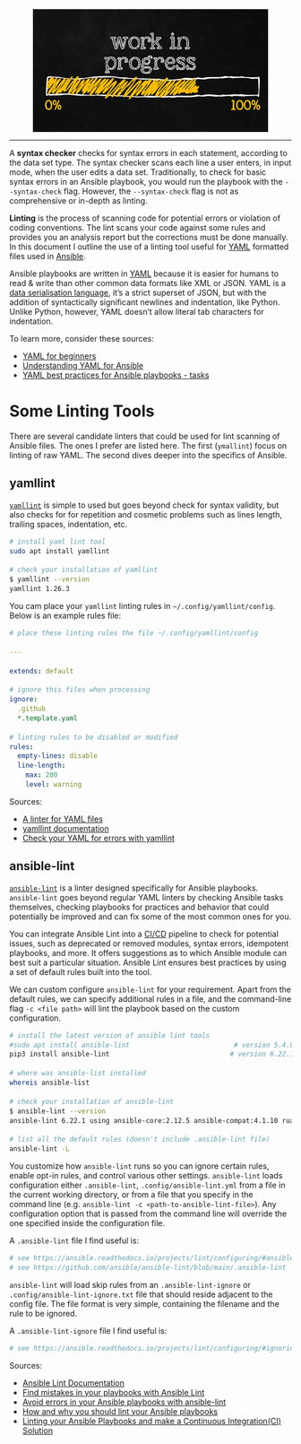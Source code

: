 <!--
Maintainer:   jeffskinnerbox@yahoo.com / www.jeffskinnerbox.me
Version:      0.0.1
-->


<div align="center">
<img src="https://raw.githubusercontent.com/jeffskinnerbox/blog/main/content/images/banners-bkgrds/work-in-progress.jpg" title="These materials require additional work and are not ready for general use." align="center" width=420px height=219px>
</div>


----


A **syntax checker** checks for syntax errors in each statement, according to the data set type.
The syntax checker scans each line a user enters, in input mode, when the user edits a data set.
Traditionally, to check for basic syntax errors in an Ansible playbook,
you would run the playbook with the `--syntax-check` flag.
However, the `--syntax-check` flag is not as comprehensive or in-depth as linting.

**Linting** is the process of scanning code for potential errors or violation of coding conventions.
The lint scans your code against some rules and provides you an analysis report but the corrections must be done manually.
In this document I outline the use of a linting tool useful for [YAML][27] formatted files used in [Ansible][01].

Ansible playbooks are written in [YAML][27]
because it is easier for humans to read & write than other common data formats like XML or JSON.
YAML is a [data serialisation language][26],
it’s a strict superset of JSON,
but with the addition of syntactically significant newlines and indentation, like Python.
Unlike Python, however, YAML doesn’t allow literal tab characters for indentation.

To learn more, consider these sources:

* [YAML for beginners](https://www.redhat.com/sysadmin/yaml-beginners)
* [Understanding YAML for Ansible](https://www.redhat.com/sysadmin/understanding-yaml-ansible)
* [YAML best practices for Ansible playbooks - tasks](https://www.jeffgeerling.com/blog/yaml-best-practices-ansible-playbooks-tasks)

# Some Linting Tools
There are several candidate linters that could be used for lint scanning of Ansible files.
The ones I prefer are listed here.
The first (`ymallint`) focus on linting of raw YAML.
The second dives deeper into the specifics of Ansible.

## yamllint
[`yamllint`][02] is simple to used but goes beyond check for syntax validity,
but also checks for for repetition and cosmetic problems such as lines length, trailing spaces, indentation, etc.

```bash
# install yaml lint tool
sudo apt install yamllint

# check your installation of yamllint
$ yamllint --version
yamllint 1.26.3
```

You cam place your `yamllint` linting rules in `~/.config/yamllint/config`.
Below is an example rules file:

```yaml
# place these linting rules the file ~/.config/yamllint/config

---

extends: default

# ignore this files when processing
ignore:
  .github
  *.template.yaml

# linting rules to be disabled or modified
rules:
  empty-lines: disable
  line-length:
    max: 200
    level: warning
```

Sources:
* [A linter for YAML files][02]
* [yamllint documentation](https://yamllint.readthedocs.io/en/stable/)
* [Check your YAML for errors with yamllint](https://www.redhat.com/sysadmin/check-yaml-yamllint)

## ansible-lint
[`ansible-lint`][03] is a linter designed specifically for Ansible playbooks.
`ansible-lint` goes beyond regular YAML linters by checking Ansible tasks themselves,
checking playbooks for practices and behavior that could potentially be improved
and can fix some of the most common ones for you.

You can integrate Ansible Lint into a [CI/CD][04] pipeline to check for potential issues,
such as deprecated or removed modules, syntax errors, idempotent playbooks, and more.
It offers suggestions as to which Ansible module can best suit a particular situation.
Ansible Lint ensures best practices by using a set of default rules built into the tool.

We can custom configure `ansible-lint` for your requirement.
Apart from the default rules, we can specify additional rules in a file,
and the command-line flag `-c <file path>` will lint the playbook based on the custom configuration.

```bash
# install the latest version of ansible lint tools
#sudo apt install ansible-lint                          # version 5.4.0
pip3 install ansible-lint                              # version 6.22.1

# where was ansible-list installed
whereis ansible-list

# check your installation of ansible-lint
$ ansible-lint --version
ansible-lint 6.22.1 using ansible-core:2.12.5 ansible-compat:4.1.10 ruamel-yaml:0.18.5 ruamel-yaml-clib:0.2.8

# list all the default rules (doesn't include .ansible-lint file)
ansible-lint -L
```

You customize how `ansible-lint` runs so you can ignore certain rules,
enable opt-in rules, and control various other settings.
`ansible-lint` loads configuration either `.ansible-lint`, `.config/ansible-lint.yml`
from a file in the current working directory,
or from a file that you specify in the command line (e.g. `ansible-lint -c <path-to-ansible-lint-file>`).
Any configuration option that is passed from the command line will override
the one specified inside the configuration file.

A `.ansible-lint` file I find useful is:

```yaml
# see https://ansible.readthedocs.io/projects/lint/configuring/#ansible-lint-configuration
# see https://github.com/ansible/ansible-lint/blob/main/.ansible-lint
```

`ansible-lint` will load skip rules from an `.ansible-lint-ignore` or `.config/ansible-lint-ignore.txt`
file that should reside adjacent to the config file.
The file format is very simple, containing the filename and the rule to be ignored.

A `.ansible-lint-ignore` file I find useful is:

```yaml
# see https://ansible.readthedocs.io/projects/lint/configuring/#ignoring-rules-for-entire-files
```

Sources:
* [Ansible Lint Documentation][03]
* [Find mistakes in your playbooks with Ansible Lint](https://www.redhat.com/sysadmin/ansible-lint)
* [Avoid errors in your Ansible playbooks with ansible-lint](https://www.redhat.com/sysadmin/ansible-lint-YAML)
* [How and why you should lint your Ansible playbooks](https://loganmarchione.com/2020/04/how-and-why-you-should-lint-your-ansible-playbooks/)
* [Linting your Ansible Playbooks and make a Continuous Integration(CI) Solution](https://faun.pub/linting-your-ansible-playbooks-and-make-a-continuous-integration-ci-solution-bcf8b4ea4c03)



[01]:https://www.ansible.com/
[02]:https://github.com/adrienverge/yamllint
[03]:https://ansible-lint.readthedocs.io/en/latest/
[04]:https://www.redhat.com/en/topics/devops/what-is-ci-cd?intcmp=701f20000012ngPAAQ

[26]:https://en.wikipedia.org/wiki/Serialization
[27]:https://docs.ansible.com/ansible/latest/reference_appendices/YAMLSyntax.html#yaml-syntax
